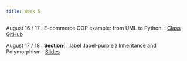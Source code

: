 ```yaml
---
title: Week 5
---
```


August 16 / 17
: E-commerce OOP example: from UML  to Python. 
  : [Class GitHub](https://github.com/jdposada/oop_202230)

August 17 / 18
: **Section**{: .label .label-purple } Inheritance and Polymorphism
  : [Slides](*)
